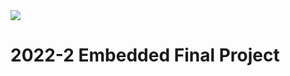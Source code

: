 <img src="https://img.shields.io/badge/TypeScript-3178C6?style=flat&logo=TypeScript&logoColor=white"/>

# 2022-2 Embedded Final Project
